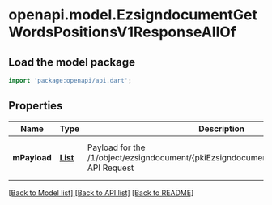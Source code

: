 # openapi.model.EzsigndocumentGetWordsPositionsV1ResponseAllOf

## Load the model package
```dart
import 'package:openapi/api.dart';
```

## Properties
Name | Type | Description | Notes
------------ | ------------- | ------------- | -------------
**mPayload** | [**List<CustomWordPositionWordResponse>**](CustomWordPositionWordResponse.md) | Payload for the /1/object/ezsigndocument/{pkiEzsigndocumentID}/getWordsPositions API Request | [default to const []]

[[Back to Model list]](../README.md#documentation-for-models) [[Back to API list]](../README.md#documentation-for-api-endpoints) [[Back to README]](../README.md)


